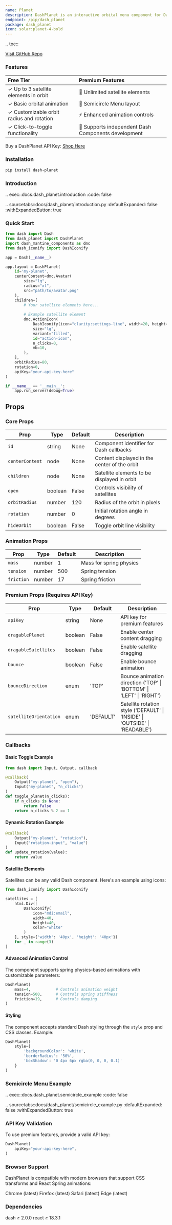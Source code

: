 ```yaml
---
name: Planet
description: DashPlanet is an interactive orbital menu component for Dash applications that displays content in a circular orbit around a central element. It provides an engaging and intuitive way to present navigation options or related content items.
endpoint: /pip/dash_planet
package: dash_planet
icon: solar:planet-4-bold
---
```


.. toc::

[Visit GitHub Repo](https://github.com/pip-install-python/dash_planet)

### Features

| **Free Tier**                         | **Premium Features** |
|:-----------------------------------------|:----------------|
| ✓ Up to 3 satellite elements in orbit    | 🌟 Unlimited satellite elements |
| ✓ Basic orbital animation                | 🌙 Semicircle Menu layout |
| ✓ Customizable orbit radius and rotation | ⚡ Enhanced animation controls |
| ✓ Click-to-toggle functionality          | 💎 Supports independent Dash Components development |

Buy a DashPlanet API Key: [Shop Here](https://shop.geomapindex.com/catalogue/dash-planet_3/)

### Installation

```bash
pip install dash-planet
```

### Introduction

.. exec::docs.dash_planet.introduction
    :code: false

.. sourcetabs::docs/dash_planet/introduction.py
    :defaultExpanded: false
    :withExpandedButton: true

### Quick Start

```python
from dash import Dash
from dash_planet import DashPlanet
import dash_mantine_components as dmc
from dash_iconify import DashIconify

app = Dash(__name__)

app.layout = DashPlanet(
    id='my-planet',
    centerContent=dmc.Avatar(
        size="lg",
        radius="xl",
        src="path/to/avatar.png"
    ),
    children=[
        # Your satellite elements here...
        
        # Example satellite element
        dmc.ActionIcon(
            DashIconify(icon="clarity:settings-line", width=20, height=20),
            size="lg",
            variant="filled",
            id="action-icon",
            n_clicks=0,
            mb=10,
        ),
    ],
    orbitRadius=80,
    rotation=0,
    apiKey="your-api-key-here"
)

if __name__ == '__main__':
    app.run_server(debug=True)
```

## Props

### Core Props

| Prop            | Type    | Default | Description                                  |
|-----------------|---------|---------|----------------------------------------------|
| `id`            | string  | None    | Component identifier for Dash callbacks      |
| `centerContent` | node    | None    | Content displayed in the center of the orbit |
| `children`      | node    | None    | Satellite elements to be displayed in orbit  |
| `open`          | boolean | False   | Controls visibility of satellites            |
| `orbitRadius`   | number  | 120     | Radius of the orbit in pixels                |
| `rotation`      | number  | 0       | Initial rotation angle in degrees            |
| `hideOrbit`     | boolean | False   | Toggle orbit line visibility                 |

### Animation Props

| Prop       | Type   | Default | Description             |
|------------|--------|---------|-------------------------|
| `mass`     | number | 1       | Mass for spring physics |
| `tension`  | number | 500     | Spring tension          |
| `friction` | number | 17      | Spring friction         |

### Premium Props (Requires API Key)

| Prop                   | Type    | Default   | Description                                                                 |
|------------------------|---------|-----------|-----------------------------------------------------------------------------|
| `apiKey`               | string  | None      | API key for premium features                                                |
| `dragablePlanet`       | boolean | False     | Enable center content dragging                                              |
| `dragableSatellites`   | boolean | False     | Enable satellite dragging                                                   |
| `bounce`               | boolean | False     | Enable bounce animation                                                     |
| `bounceDirection`      | enum    | 'TOP'     | Bounce animation direction ('TOP' \| 'BOTTOM' \| 'LEFT' \| 'RIGHT')         |
| `satelliteOrientation` | enum    | 'DEFAULT' | Satellite rotation style ('DEFAULT' \| 'INSIDE' \| 'OUTSIDE' \| 'READABLE') |

### Callbacks

#### Basic Toggle Example
```python
from dash import Input, Output, callback

@callback(
    Output("my-planet", "open"),
    Input("my-planet", "n_clicks")
)
def toggle_planet(n_clicks):
    if n_clicks is None:
        return False
    return n_clicks % 2 == 1
```

#### Dynamic Rotation Example
```python
@callback(
    Output("my-planet", "rotation"),
    Input("rotation-input", "value")
)
def update_rotation(value):
    return value
```

#### Satellite Elements

Satellites can be any valid Dash component. Here's an example using icons:

```python
from dash_iconify import DashIconify

satellites = [
    html.Div([
        DashIconify(
            icon="mdi:email",
            width=40,
            height=40,
            color="white"
        )
    ], style={'width': '40px', 'height': '40px'})
    for _ in range(3)
]
```

#### Advanced Animation Control

The component supports spring physics-based animations with customizable parameters:

```python
DashPlanet(
    mass=4,           # Controls animation weight
    tension=500,      # Controls spring stiffness
    friction=19,      # Controls damping
)
```

#### Styling

The component accepts standard Dash styling through the `style` prop and CSS classes. Example:

```python
DashPlanet(
    style={
        'backgroundColor': 'white',
        'borderRadius': '50%',
        'boxShadow': '0 4px 6px rgba(0, 0, 0, 0.1)'
    }
)
```

### Semicircle Menu Example
.. exec::docs.dash_planet.semicircle_example
    :code: false

.. sourcetabs::docs/dash_planet/semicircle_example.py
    :defaultExpanded: false
    :withExpandedButton: true

### API Key Validation
To use premium features, provide a valid API key:


```python
DashPlanet(
    apiKey="your-api-key-here",
)
```

### Browser Support
DashPlanet is compatible with modern browsers that support CSS transforms and React Spring animations:

Chrome (latest)
Firefox (latest)
Safari (latest)
Edge (latest)

### Dependencies

dash ≥ 2.0.0
react ≥ 18.3.1